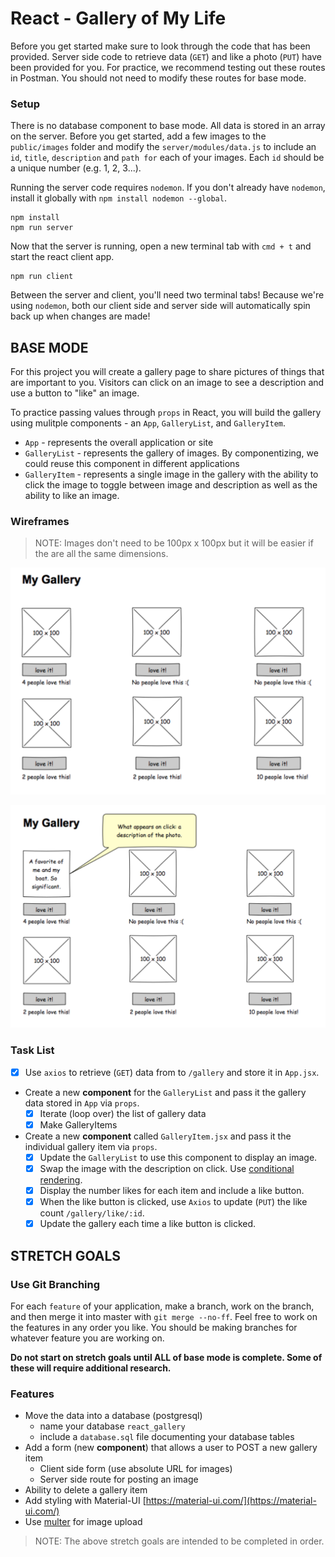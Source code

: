 # React - Gallery of My Life

Before you get started make sure to look through the code that has been provided. Server side code to retrieve data (`GET`) and like a photo (`PUT`) have been provided for you. For practice, we recommend testing out these routes in Postman. You should not need to modify these routes for base mode.

### Setup

There is no database component to base mode. All data is stored in an array on the server. Before you get started, add a few images to the `public/images` folder and modify the `server/modules/data.js` to include an `id`, `title`, `description` and `path for` each of your images. Each `id` should be a unique number (e.g. 1, 2, 3...).

Running the server code requires `nodemon`. If you don't already have `nodemon`, install it globally with `npm install nodemon --global`.

```
npm install
npm run server
```

Now that the server is running, open a new terminal tab with `cmd + t` and start the react client app.

```
npm run client
```

Between the server and client, you'll need two terminal tabs! Because we're using `nodemon`, both our client side and server side will automatically spin back up when changes are made!

## BASE MODE

For this project you will create a gallery page to share pictures of things that are important to you. Visitors can click on an image to see a description and use a button to "like" an image.

To practice passing values through `props` in React, you will build the gallery using mulitple components - an `App`, `GalleryList`, and `GalleryItem`.

-   `App` - represents the overall application or site
-   `GalleryList` - represents the gallery of images. By componentizing, we could reuse this component in different applications
-   `GalleryItem` - represents a single image in the gallery with the ability to click the image to toggle between image and description as well as the ability to like an image.

### Wireframes

> NOTE: Images don't need to be 100px x 100px but it will be easier if the are all the same dimensions.

![mockup one](wireframes/first-mockup.png)

![mockup two](wireframes/second-mockup.png)

### Task List

-   [x] Use `axios` to retrieve (`GET`) data from to `/gallery` and store it in `App.jsx`.
-   Create a new **component** for the `GalleryList` and pass it the gallery data stored in `App` via `props`.
    -   [x] Iterate (loop over) the list of gallery data
    -   [x] Make GalleryItems
-   Create a new **component** called `GalleryItem.jsx` and pass it the individual gallery item via `props`.
    -   [x] Update the `GalleryList` to use this component to display an image.
    -   [x] Swap the image with the description on click. Use [conditional rendering](https://reactjs.org/docs/conditional-rendering.html).
    -   [x] Display the number likes for each item and include a like button.
    -   [x] When the like button is clicked, use `Axios` to update (`PUT`) the like count `/gallery/like/:id`.
    -   [x] Update the gallery each time a like button is clicked.

## STRETCH GOALS

### Use Git Branching

For each `feature` of your application, make a branch, work on the branch, and then merge it into master with `git merge --no-ff`. Feel free to work on the features in any order you like. You should be making branches for whatever feature you are working on.

**Do not start on stretch goals until ALL of base mode is complete. Some of these will require additional research.**

### Features

-   Move the data into a database (postgresql)
    -   name your database `react_gallery`
    -   include a `database.sql` file documenting your database tables
-   Add a form (new **component**) that allows a user to POST a new gallery item
    -   Client side form (use absolute URL for images)
    -   Server side route for posting an image
-   Ability to delete a gallery item
-   Add styling with Material-UI [https://material-ui.com/](https://material-ui.com/)
-   Use [multer](https://github.com/expressjs/multer) for image upload

> NOTE: The above stretch goals are intended to be completed in order.

